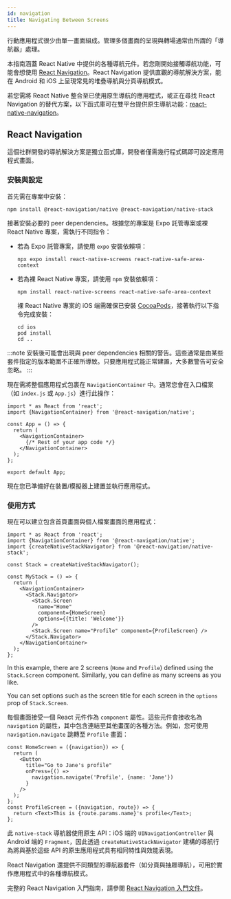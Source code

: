 ```yaml
---
id: navigation
title: Navigating Between Screens
---
```


行動應用程式很少由單一畫面組成。管理多個畫面的呈現與轉場通常由所謂的「導航器」處理。

本指南涵蓋 React Native 中提供的各種導航元件。若您剛開始接觸導航功能，可能會想使用 [React Navigation](navigation.md#react-navigation)。React Navigation 提供直觀的導航解決方案，能在 Android 和 iOS 上呈現常見的堆疊導航與分頁導航模式。

若您需將 React Native 整合至已使用原生導航的應用程式，或正在尋找 React Navigation 的替代方案，以下函式庫可在雙平台提供原生導航功能：[react-native-navigation](https://github.com/wix/react-native-navigation)。

## React Navigation

這個社群開發的導航解決方案是獨立函式庫，開發者僅需幾行程式碼即可設定應用程式畫面。

### 安裝與設定

首先需在專案中安裝：

```shell
npm install @react-navigation/native @react-navigation/native-stack
```

接著安裝必要的 peer dependencies。根據您的專案是 Expo 託管專案或裸 React Native 專案，需執行不同指令：

- 若為 Expo 託管專案，請使用 `expo` 安裝依賴項：

  ```shell
  npx expo install react-native-screens react-native-safe-area-context
  ```

- 若為裸 React Native 專案，請使用 `npm` 安裝依賴項：

  ```shell
  npm install react-native-screens react-native-safe-area-context
  ```

  裸 React Native 專案的 iOS 端需確保已安裝 [CocoaPods](https://cocoapods.org/)，接著執行以下指令完成安裝：

  ```shell
  cd ios
  pod install
  cd ..
  ```

:::note
安裝後可能會出現與 peer dependencies 相關的警告。這些通常是由某些套件指定的版本範圍不正確所導致。只要應用程式能正常建置，大多數警告可安全忽略。
:::

現在需將整個應用程式包裹在 `NavigationContainer` 中。通常您會在入口檔案（如 `index.js` 或 `App.js`）進行此操作：

```tsx
import * as React from 'react';
import {NavigationContainer} from '@react-navigation/native';

const App = () => {
  return (
    <NavigationContainer>
      {/* Rest of your app code */}
    </NavigationContainer>
  );
};

export default App;
```

現在您已準備好在裝置/模擬器上建置並執行應用程式。

### 使用方式

現在可以建立包含首頁畫面與個人檔案畫面的應用程式：

```tsx
import * as React from 'react';
import {NavigationContainer} from '@react-navigation/native';
import {createNativeStackNavigator} from '@react-navigation/native-stack';

const Stack = createNativeStackNavigator();

const MyStack = () => {
  return (
    <NavigationContainer>
      <Stack.Navigator>
        <Stack.Screen
          name="Home"
          component={HomeScreen}
          options={{title: 'Welcome'}}
        />
        <Stack.Screen name="Profile" component={ProfileScreen} />
      </Stack.Navigator>
    </NavigationContainer>
  );
};
```

In this example, there are 2 screens (`Home` and `Profile`) defined using the `Stack.Screen` component. Similarly, you can define as many screens as you like.

You can set options such as the screen title for each screen in the `options` prop of `Stack.Screen`.

每個畫面接受一個 React 元件作為 `component` 屬性。這些元件會接收名為 `navigation` 的屬性，其中包含連結至其他畫面的各種方法。例如，您可使用 `navigation.navigate` 跳轉至 `Profile` 畫面：

```tsx
const HomeScreen = ({navigation}) => {
  return (
    <Button
      title="Go to Jane's profile"
      onPress={() =>
        navigation.navigate('Profile', {name: 'Jane'})
      }
    />
  );
};
const ProfileScreen = ({navigation, route}) => {
  return <Text>This is {route.params.name}'s profile</Text>;
};
```

此 `native-stack` 導航器使用原生 API：iOS 端的 `UINavigationController` 與 Android 端的 `Fragment`，因此透過 `createNativeStackNavigator` 建構的導航行為將與基於這些 API 的原生應用程式具有相同特性與效能表現。

React Navigation 還提供不同類型的導航器套件（如分頁與抽屜導航），可用於實作應用程式中的各種導航模式。

完整的 React Navigation 入門指南，請參閱 [React Navigation 入門文件](https://reactnavigation.org/docs/getting-started)。